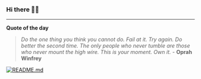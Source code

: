### Hi there 👋🏻


---

**Quote of the day**

> *Do the one thing you think you cannot do. Fail at it. Try again. Do better the second time. The only people who never tumble are those who never mount the high wire. This is your moment. Own it.* - **Oprah Winfrey** 

[![README.md](https://github.com/marcolovazzano/marcolovazzano/actions/workflows/readme.yml/badge.svg?branch=main)](https://github.com/marcolovazzano/marcolovazzano/actions/workflows/readme.yml)
